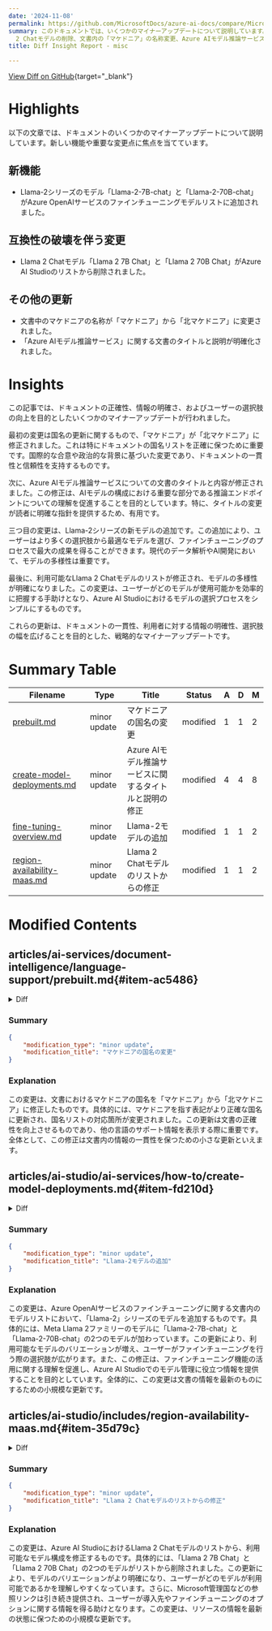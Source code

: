 ```yaml
---
date: '2024-11-08'
permalink: https://github.com/MicrosoftDocs/azure-ai-docs/compare/MicrosoftDocs:8be6320...MicrosoftDocs:6e04dd6
summary: このドキュメントでは、いくつかのマイナーアップデートについて説明しています。主な内容は、新しいLlama-2モデルの追加、互換性の破壊を伴うLlama
  2 Chatモデルの削除、文書内の「マケドニア」の名称変更、Azure AIモデル推論サービスに関する文書の明確化です。これらの変更は、ドキュメントの正確性と情報の明確さを向上させ、ユーザーに対する選択肢を広げることを目的としています。
title: Diff Insight Report - misc

---
```


[View Diff on GitHub](https://github.com/MicrosoftDocs/azure-ai-docs/compare/MicrosoftDocs:8be6320...MicrosoftDocs:6e04dd6){target="_blank"}

# Highlights
以下の文章では、ドキュメントのいくつかのマイナーアップデートについて説明しています。新しい機能や重要な変更点に焦点を当てています。

## 新機能
- Llama-2シリーズのモデル「Llama-2-7B-chat」と「Llama-2-70B-chat」がAzure OpenAIサービスのファインチューニングモデルリストに追加されました。

## 互換性の破壊を伴う変更
- Llama 2 Chatモデル「Llama 2 7B Chat」と「Llama 2 70B Chat」がAzure AI Studioのリストから削除されました。

## その他の更新
- 文書中のマケドニアの名称が「マケドニア」から「北マケドニア」に変更されました。
- 「Azure AIモデル推論サービス」に関する文書のタイトルと説明が明確化されました。

# Insights
この記事では、ドキュメントの正確性、情報の明確さ、およびユーザーの選択肢の向上を目的としたいくつかのマイナーアップデートが行われました。

最初の変更は国名の更新に関するもので、「マケドニア」が「北マケドニア」に修正されました。これは特にドキュメントの国名リストを正確に保つために重要です。国際的な合意や政治的な背景に基づいた変更であり、ドキュメントの一貫性と信頼性を支持するものです。

次に、Azure AIモデル推論サービスについての文書のタイトルと内容が修正されました。この修正は、AIモデルの構成における重要な部分である推論エンドポイントについての理解を促進することを目的としています。特に、タイトルの変更が読者に明確な指針を提供するため、有用です。

三つ目の変更は、Llama-2シリーズの新モデルの追加です。この追加により、ユーザーはより多くの選択肢から最適なモデルを選び、ファインチューニングのプロセスで最大の成果を得ることができます。現代のデータ解析やAI開発において、モデルの多様性は重要です。

最後に、利用可能なLlama 2 Chatモデルのリストが修正され、モデルの多様性が明確になりました。この変更は、ユーザーがどのモデルが使用可能かを効率的に把握する手助けとなり、Azure AI Studioにおけるモデルの選択プロセスをシンプルにするものです。

これらの更新は、ドキュメントの一貫性、利用者に対する情報の明確性、選択肢の幅を広げることを目的とした、戦略的なマイナーアップデートです。

# Summary Table
|  Filename  | Type |    Title    | Status | A  | D  | M  |
|------------|------|-------------|--------|----|----|----|
| [prebuilt.md](#item-ac5486) | minor update | マケドニアの国名の変更 | modified | 1 | 1 | 2 | 
| [create-model-deployments.md](#item-fd210d) | minor update | Azure AIモデル推論サービスに関するタイトルと説明の修正 | modified | 4 | 4 | 8 | 
| [fine-tuning-overview.md](#item-31b07b) | minor update | Llama-2モデルの追加 | modified | 1 | 1 | 2 | 
| [region-availability-maas.md](#item-35d79c) | minor update | Llama 2 Chatモデルのリストからの修正 | modified | 1 | 1 | 2 | 


# Modified Contents
## articles/ai-services/document-intelligence/language-support/prebuilt.md{#item-ac5486}

<details>
<summary>Diff</summary>
````diff
@@ -173,7 +173,7 @@ Azure AI Document Intelligence models provide multilingual document processing s
 | &bullet; Korean (`ko`) | Korea (`kr`)|
 | &bullet; Latvian (`lv`) | Latvia (`lv`)|
 | &bullet; Lithuanian (`lt`) | Lithuania (`lt`)|
-| &bullet; Macedonian (`mk`) | Macedonia (`mk`)|
+| &bullet; Macedonian (`mk`) | North Macedonia (`mk`)|
 | &bullet; Malay (`ms`) | Malaysia (`ms`)|
 | &bullet; Norwegian (`nb`) | Norway (`no`)|
 | &bullet; Polish (`pl`) | Poland (`pl`)|
````
</details>

### Summary

```json
{
    "modification_type": "minor update",
    "modification_title": "マケドニアの国名の変更"
}
```

### Explanation
この変更は、文書におけるマケドニアの国名を「マケドニア」から「北マケドニア」に修正したものです。具体的には、マケドニアを指す表記がより正確な国名に更新され、国名リストの対応箇所が変更されました。この更新は文書の正確性を向上させるものであり、他の言語のサポート情報を表示する際に重要です。全体として、この修正は文書内の情報の一貫性を保つための小さな更新といえます。

## articles/ai-studio/ai-services/how-to/create-model-deployments.md{#item-fd210d}

<details>
<summary>Diff</summary>
````diff
@@ -1,5 +1,5 @@
 ---
-title: Add and configure models to Azure AI services
+title: Add and configure models to Azure AI model inference service
 titleSuffix: Azure AI services
 description: Learn how to add and configure new models to the Azure AI model's inference endpoint in Azure AI services.
 ms.service: azure-ai-studio
@@ -12,9 +12,9 @@ ms.reviewer: fasantia
 recommendations: false
 ---
 
-# Add and configure models to Azure AI services
+# Add and configure models to Azure AI model inference service
 
-You can decide and configure which models are available for inference in the Azure AI services resource model's inference endpoint. When a given model is configured, you can then generate predictions from it by indicating its model name or deployment name on your requests. No further changes are required in your code to use it.
+You can decide and configure which models are available for inference in the resource's model inference endpoint. When a given model is configured, you can then generate predictions from it by indicating its model name or deployment name on your requests. No further changes are required in your code to use it.
 
 In this article, you learn how to add a new model to the Azure AI model inference service in Azure AI services.
 
@@ -62,4 +62,4 @@ When creating model deployments, you can configure other settings including cont
 
 ## Next steps
 
-* [Develop applications using Azure AI model inference service in Azure AI services](../concepts/endpoints.md)
\ No newline at end of file
+* [Develop applications using Azure AI model inference service in Azure AI services](../concepts/endpoints.md)
````
</details>

### Summary

```json
{
    "modification_type": "minor update",
    "modification_title": "Azure AIモデル推論サービスに関するタイトルと説明の修正"
}
```

### Explanation
この変更では、「Azure AIサービス」に関する文書のタイトルと説明が修正され、特に「モデルの推論サービス」に焦点を当てています。具体的には、タイトルが「Add and configure models to Azure AI services」から「Add and configure models to Azure AI model inference service」に変更され、内容もそれに合わせて調整されています。文書内の説明部分でも、推論エンドポイントに関連する表現がより明確にされ、読者がモデル構成の重要性を理解しやすくなっています。また、次のステップへのリンクも同様に更新されており、全体として情報の精度と明瞭さを向上させるための小規模な更新です。

## articles/ai-studio/concepts/fine-tuning-overview.md{#item-31b07b}

<details>
<summary>Diff</summary>
````diff
@@ -105,7 +105,7 @@ Now that you know when to use fine-tuning for your use case, you can go to Azure
 | --- | --- | --- |
 | [Azure OpenAI models](../../ai-services/openai/how-to/fine-tuning.md?context=/azure/ai-studio/context/context) | Azure OpenAI Service models that you can fine-tune include among others `gpt-4` and `gpt-4o-mini`.<br/><br/>For details about Azure OpenAI models that are available for fine-tuning, see the [Azure OpenAI Service models documentation](../../ai-services/openai/concepts/models.md#fine-tuning-models) or the [Azure OpenAI models table](#fine-tuning-azure-openai-models) later in this guide. | Azure OpenAI Service models that you can fine-tune include among others North Central US and Sweden Central.<br/><br/>The supported regions might vary if you use Azure OpenAI models in an AI Studio project versus outside a project.<br/><br/>For details about fine-tuning regions, see the [Azure OpenAI Service models documentation](../../ai-services/openai/concepts/models.md#fine-tuning-models). |
 | [Phi-3 family models](../how-to/fine-tune-phi-3.md) | `Phi-3-mini-4k-instruct`<br/>`Phi-3-mini-128k-instruct`<br/>`Phi-3-medium-4k-instruct`<br/>`Phi-3-medium-128k-instruct` | East US2 |
-| [Meta Llama 2 family models](../how-to/fine-tune-model-llama.md) | `Meta-Llama-2-70b`<br/>`Meta-Llama-2-7b`<br/>`Meta-Llama-2-13b` | West US3 |
+| [Meta Llama 2 family models](../how-to/fine-tune-model-llama.md) | `Meta-Llama-2-70b`<br/>`Meta-Llama-2-7b`<br/>`Meta-Llama-2-13b` <br/> `Llama-2-7B-chat` <br> `Llama-2-70B-chat` | West US3 |
 | [Meta Llama 3.1 family models](../how-to/fine-tune-model-llama.md) | `Meta-Llama-3.1-70b-Instruct`<br/>`Meta-Llama-3.1-8b-Instruct` | West US3 |
 
 This table provides more details about the Azure OpenAI Service models that support fine-tuning and the regions where fine-tuning is available.
````
</details>

### Summary

```json
{
    "modification_type": "minor update",
    "modification_title": "Llama-2モデルの追加"
}
```

### Explanation
この変更は、Azure OpenAIサービスのファインチューニングに関する文書内のモデルリストにおいて、「Llama-2」シリーズのモデルを追加するものです。具体的には、Meta Llama 2ファミリーのモデルに「Llama-2-7B-chat」と「Llama-2-70B-chat」の2つのモデルが加わっています。この更新により、利用可能なモデルのバリエーションが増え、ユーザーがファインチューニングを行う際の選択肢が広がります。また、この修正は、ファインチューニング機能の活用に関する理解を促進し、Azure AI Studioでのモデル管理に役立つ情報を提供することを目的としています。全体的に、この変更は文書の情報を最新のものにするための小規模な更新です。

## articles/ai-studio/includes/region-availability-maas.md{#item-35d79c}

<details>
<summary>Diff</summary>
````diff
@@ -36,7 +36,7 @@ JAIS 30B Chat   |   [Microsoft Managed Countries](/partner-center/marketplace/ta
 |Model  |Offer Availability Region  | Hub/Project Region for Deployment  | Hub/Project Region for Fine tuning  |
 |---------|---------|---------|---------|
 Llama 2 7B <br> Llama 2 13B <br> Llama 2 70B     |   [Microsoft Managed Countries](/partner-center/marketplace/tax-details-marketplace#microsoft-managed-countriesregions)     | East US <br> East US 2 <br> North Central US <br> South Central US <br> West US <br> West US 3    | West US 3       |
-Llama 2 7B Chat <br> Llama 2 7B Chat <br> Llama 2 70B Chat    | [Microsoft Managed Countries](/partner-center/marketplace/tax-details-marketplace#microsoft-managed-countriesregions)    | East US <br> East US 2 <br> North Central US <br> South Central US <br> West US <br> West US 3   | West US 3   |
+Llama 2 7B Chat <br> Llama 2 70B Chat    | [Microsoft Managed Countries](/partner-center/marketplace/tax-details-marketplace#microsoft-managed-countriesregions)    | East US <br> East US 2 <br> North Central US <br> South Central US <br> West US <br> West US 3   | West US 3   |
 Llama 3 8B Instruct  <br> Llama 3 70B Instruct  | [Microsoft Managed Countries](/partner-center/marketplace/tax-details-marketplace#microsoft-managed-countriesregions)    | East US <br> East US 2 <br> North Central US <br> South Central US <br> Sweden Central <br> West US <br> West US 3   | Not available   |
 Llama 3.1 8B Instruct <br> Llama 3.1 70B Instruct | [Microsoft Managed Countries](/partner-center/marketplace/tax-details-marketplace#microsoft-managed-countriesregions)    | East US <br> East US 2 <br> North Central US <br> South Central US <br> West US <br> West US 3     | West US 3  |
 Llama 3.1 405B Instruct  | [Microsoft Managed Countries](/partner-center/marketplace/tax-details-marketplace#microsoft-managed-countriesregions)    | East US <br> East US 2 <br> North Central US <br> South Central US <br> West US <br> West US 3     | Not available  |
````
</details>

### Summary

```json
{
    "modification_type": "minor update",
    "modification_title": "Llama 2 Chatモデルのリストからの修正"
}
```

### Explanation
この変更は、Azure AI StudioにおけるLlama 2 Chatモデルのリストから、利用可能なモデル構成を修正するものです。具体的には、「Llama 2 7B Chat」と「Llama 2 70B Chat」の2つのモデルがリストから削除されました。この更新により、モデルのバリエーションがより明確になり、ユーザーがどのモデルが利用可能であるかを理解しやすくなっています。さらに、Microsoft管理国などの参照リンクは引き続き提供され、ユーザーが導入先やファインチューニングのオプションに関する情報を得る助けとなります。この変更は、リソースの情報を最新の状態に保つための小規模な更新です。


